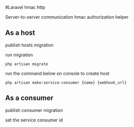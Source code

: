 #Laravel hmac http

Server-to-server communication hmac authorization helper

## As a host

publish hosts migration

run migration

```
php artisan migrate
```

run the command below on console to create host 

```
php artisan make:service-consumer {name} {webhook_url}
```


## As a consumer

publish consumer migration

set the service consumer id 
